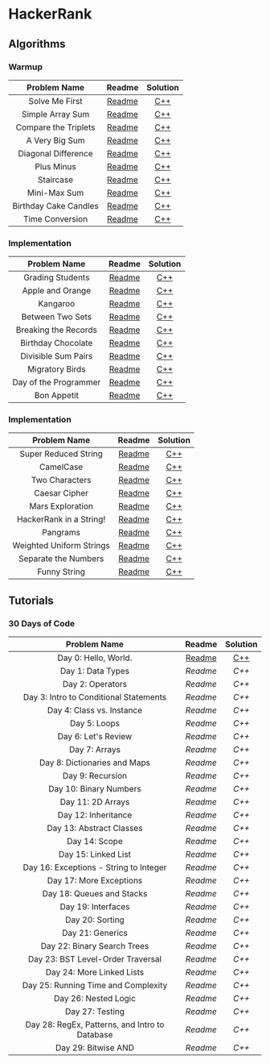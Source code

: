 # HackerRank

## Algorithms

### Warmup

| Problem Name | Readme | Solution |
|:------------:|:------:|:--------:|
| Solve Me First | [Readme](https://www.hackerrank.com/rest/contests/master/challenges/solve-me-first/download_pdf?language=English) | [C++](https://github.com/BiermanM/HackerRank/blob/master/Warmup/Solve%20Me%20First.cpp) |
| Simple Array Sum | [Readme](https://www.hackerrank.com/rest/contests/master/challenges/simple-array-sum/download_pdf?language=English) | [C++](https://github.com/BiermanM/HackerRank/blob/master/Warmup/Simple%20Array%20Sum.cpp) |
| Compare the Triplets | [Readme](https://www.hackerrank.com/rest/contests/master/challenges/compare-the-triplets/download_pdf?language=English) | [C++](https://github.com/BiermanM/HackerRank/blob/master/Warmup/Compare%20the%20Triplets.cpp) |
| A Very Big Sum | [Readme](https://www.hackerrank.com/rest/contests/master/challenges/a-very-big-sum/download_pdf?language=English) | [C++](https://github.com/BiermanM/HackerRank/blob/master/Warmup/A%20Very%20Big%20Sum.cpp) |
| Diagonal Difference | [Readme](https://www.hackerrank.com/rest/contests/master/challenges/diagonal-difference/download_pdf?language=English) | [C++](https://github.com/BiermanM/HackerRank/blob/master/Warmup/Diagonal%20Difference.cpp) |
| Plus Minus | [Readme](https://www.hackerrank.com/rest/contests/master/challenges/plus-minus/download_pdf?language=English) | [C++](https://github.com/BiermanM/HackerRank/blob/master/Warmup/Plus%20Minus.cpp) |
| Staircase | [Readme](https://www.hackerrank.com/rest/contests/master/challenges/staircase/download_pdf?language=English) | [C++](https://github.com/BiermanM/HackerRank/blob/master/Warmup/Staircase.cpp) |
| Mini-Max Sum | [Readme](https://www.hackerrank.com/rest/contests/master/challenges/mini-max-sum/download_pdf?language=English) | [C++](https://github.com/BiermanM/HackerRank/blob/master/Warmup/Mini-Max%20Sum.cpp) |
| Birthday Cake Candles | [Readme](https://www.hackerrank.com/rest/contests/master/challenges/birthday-cake-candles/download_pdf?language=English) | [C++](https://github.com/BiermanM/HackerRank/blob/master/Warmup/Birthday%20Cake%20Candles.cpp) |
| Time Conversion | [Readme](https://www.hackerrank.com/rest/contests/master/challenges/time-conversion/download_pdf?language=English) | [C++](https://github.com/BiermanM/HackerRank/blob/master/Warmup/Time%20Conversion.cpp) |

### Implementation

| Problem Name | Readme | Solution |
|:------------:|:------:|:--------:|
| Grading Students | [Readme](https://www.hackerrank.com/rest/contests/master/challenges/grading/download_pdf?language=English) | [C++](https://github.com/BiermanM/HackerRank/blob/master/Implementation/Grading%20Students.cpp) |
| Apple and Orange | [Readme](https://www.hackerrank.com/rest/contests/master/challenges/apple-and-orange/download_pdf?language=English) | [C++](https://github.com/BiermanM/HackerRank/blob/master/Implementation/Apple%20and%20Orange.cpp) |
| Kangaroo | [Readme](https://www.hackerrank.com/rest/contests/master/challenges/kangaroo/download_pdf?language=English) | [C++](https://github.com/BiermanM/HackerRank/blob/master/Implementation/Kangaroo.cpp) |
| Between Two Sets | [Readme](https://www.hackerrank.com/rest/contests/master/challenges/between-two-sets/download_pdf?language=English) | [C++](https://github.com/BiermanM/HackerRank/blob/master/Implementation/Between%20Two%20Sets.cpp) |
| Breaking the Records | [Readme](https://www.hackerrank.com/rest/contests/master/challenges/breaking-best-and-worst-records/download_pdf?language=English) | [C++](https://github.com/BiermanM/HackerRank/blob/master/Implementation/Breaking%20the%20Records.cpp) |
| Birthday Chocolate | [Readme](https://www.hackerrank.com/rest/contests/master/challenges/the-birthday-bar/download_pdf?language=English) | [C++](https://github.com/BiermanM/HackerRank/blob/master/Implementation/Birthday%20Chocolate.cpp) |
| Divisible Sum Pairs | [Readme](https://www.hackerrank.com/rest/contests/master/challenges/divisible-sum-pairs/download_pdf?language=English) | [C++](https://github.com/BiermanM/HackerRank/blob/master/Implementation/Divisible%20Sum%20Pairs.cpp) |
| Migratory Birds | [Readme](https://www.hackerrank.com/rest/contests/master/challenges/migratory-birds/download_pdf?language=English) | [C++](https://github.com/BiermanM/HackerRank/blob/master/Implementation/Migratory%20Birds.cpp) |
| Day of the Programmer | [Readme](https://www.hackerrank.com/rest/contests/master/challenges/day-of-the-programmer/download_pdf?language=English) | [C++](https://github.com/BiermanM/HackerRank/blob/master/Implementation/Day%20of%20the%20Programmer.cpp) |
| Bon Appetit | [Readme](https://www.hackerrank.com/rest/contests/master/challenges/bon-appetit/download_pdf?language=English) | [C++](https://github.com/BiermanM/HackerRank/blob/master/Implementation/Bon%20Appetit.cpp) |

### Implementation

| Problem Name | Readme | Solution |
|:------------:|:------:|:--------:|
| Super Reduced String | [Readme](https://www.hackerrank.com/rest/contests/master/challenges/reduced-string/download_pdf?language=English) | [C++](https://github.com/BiermanM/HackerRank/blob/master/Strings/Super%20Reduced%20String.cpp) |
| CamelCase | [Readme](https://www.hackerrank.com/rest/contests/master/challenges/camelcase/download_pdf?language=English) | [C++](https://github.com/BiermanM/HackerRank/blob/master/Strings/CamelCase.cpp) |
| Two Characters | [Readme](https://www.hackerrank.com/rest/contests/master/challenges/two-characters/download_pdf?language=English) | [C++](https://github.com/BiermanM/HackerRank/blob/master/Algorithms/Strings/Two%20Characters.cpp) |
| Caesar Cipher | [Readme](https://www.hackerrank.com/rest/contests/master/challenges/caesar-cipher-1/download_pdf?language=English) | [C++](https://github.com/BiermanM/HackerRank/blob/master/Algorithms/Strings/Caesar%20Cipher.cpp) |
| Mars Exploration | [Readme](https://www.hackerrank.com/rest/contests/master/challenges/mars-exploration/download_pdf?language=English) | [C++](https://github.com/BiermanM/HackerRank/blob/master/Algorithms/Strings/Mars%20Exploration.cpp) |
| HackerRank in a String! | [Readme](https://www.hackerrank.com/rest/contests/master/challenges/hackerrank-in-a-string/download_pdf?language=English) | [C++](https://github.com/BiermanM/HackerRank/blob/master/Algorithms/Strings/HackerRank%20in%20a%20String!.cpp) |
| Pangrams | [Readme](https://www.hackerrank.com/rest/contests/master/challenges/pangrams/download_pdf?language=English) | [C++](https://github.com/BiermanM/HackerRank/blob/master/Algorithms/Strings/Pangrams.cpp) |
| Weighted Uniform Strings | [Readme](https://www.hackerrank.com/rest/contests/master/challenges/weighted-uniform-string/download_pdf?language=English) | [C++](https://github.com/BiermanM/HackerRank/blob/master/Algorithms/Strings/Weighted%20Uniform%20Strings.cpp) |
| Separate the Numbers | [Readme](https://www.hackerrank.com/rest/contests/master/challenges/separate-the-numbers/download_pdf?language=English) | [C++](https://github.com/BiermanM/HackerRank/blob/master/Algorithms/Strings/Separate%20the%20Numbers.cpp) |
| Funny String | [Readme](https://www.hackerrank.com/rest/contests/master/challenges/funny-string/download_pdf?language=English) | [C++](https://github.com/BiermanM/HackerRank/blob/master/Algorithms/Strings/Funny%20String.cpp) |

## Tutorials

### 30 Days of Code
| Problem Name | Readme | Solution |
|:------------:|:------:|:--------:|
| Day 0: Hello, World. | [Readme](https://www.hackerrank.com/rest/contests/master/challenges/30-hello-world/download_pdf?language=English) | [C++](https://github.com/BiermanM/HackerRank/blob/master/30%20Days%20of%20Code/Day%200:%20Hello%2C%20World.cpp) |
| Day 1: Data Types | *Readme* | *C++* |
| Day 2: Operators | *Readme* | *C++* |
| Day 3: Intro to Conditional Statements | *Readme* | *C++* |
| Day 4: Class vs. Instance | *Readme* | *C++* |
| Day 5: Loops | *Readme* | *C++* |
| Day 6: Let's Review | *Readme* | *C++* |
| Day 7: Arrays | *Readme* | *C++* |
| Day 8: Dictionaries and Maps | *Readme* | *C++* |
| Day 9: Recursion | *Readme* | *C++* |
| Day 10: Binary Numbers | *Readme* | *C++* |
| Day 11: 2D Arrays | *Readme* | *C++* |
| Day 12: Inheritance | *Readme* | *C++* |
| Day 13: Abstract Classes | *Readme* | *C++* |
| Day 14: Scope | *Readme* | *C++* |
| Day 15: Linked List | *Readme* | *C++* |
| Day 16: Exceptions - String to Integer | *Readme* | *C++* |
| Day 17: More Exceptions | *Readme* | *C++* |
| Day 18: Queues and Stacks | *Readme* | *C++* |
| Day 19: Interfaces | *Readme* | *C++* |
| Day 20: Sorting | *Readme* | *C++* |
| Day 21: Generics | *Readme* | *C++* |
| Day 22: Binary Search Trees | *Readme* | *C++* |
| Day 23: BST Level-Order Traversal | *Readme* | *C++* |
| Day 24: More Linked Lists | *Readme* | *C++* |
| Day 25: Running Time and Complexity | *Readme* | *C++* |
| Day 26: Nested Logic | *Readme* | *C++* |
| Day 27: Testing | *Readme* | *C++* |
| Day 28: RegEx, Patterns, and Intro to Database | *Readme* | *C++* |
| Day 29: Bitwise AND | *Readme* | *C++* |
